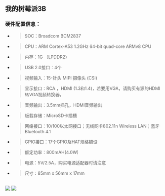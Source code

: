 ## 我的树莓派3B

### 硬件配置信息：

- > SOC：Broadcom BCM2837
- > CPU：ARM Cortex-A53 1.2GHz 64-bit quad-core ARMv8 CPU
- > 内存：1G （LPDDR2）
- > USB 2.0接口：4个
- > 视频输入：15-针头 MIPI 摄像头 (CSI)
- > 显示接口：RCA ，HDMI (1.3和1.4)，若要用VGA，请购买有源的HDMI转VGA视频转换器。
- > 音频输出：3.5mm插孔，HDMI音频输出
- > 板载存储：MicroSD卡插槽
- > 网络接口：10/100以太网接口；无线网卡802.11n Wireless LAN；蓝牙Bluetooth 4.1
- > GPIO接口：17个GPIO及HAT规格铺设
- > 额定功率：800mAH(4.0W)
- > 电源：5V/2.5A，购买电源适配器时请注意
- > 尺寸：85mm x 56mm x 17mm
<br /> 
<img src = 'https://s3.bmp.ovh/imgs/2024/08/16/c07f56c6c1d3ccb8.jpg' >
<img src = 'https://s3.bmp.ovh/imgs/2024/08/16/9893724389330b40.jpg' >